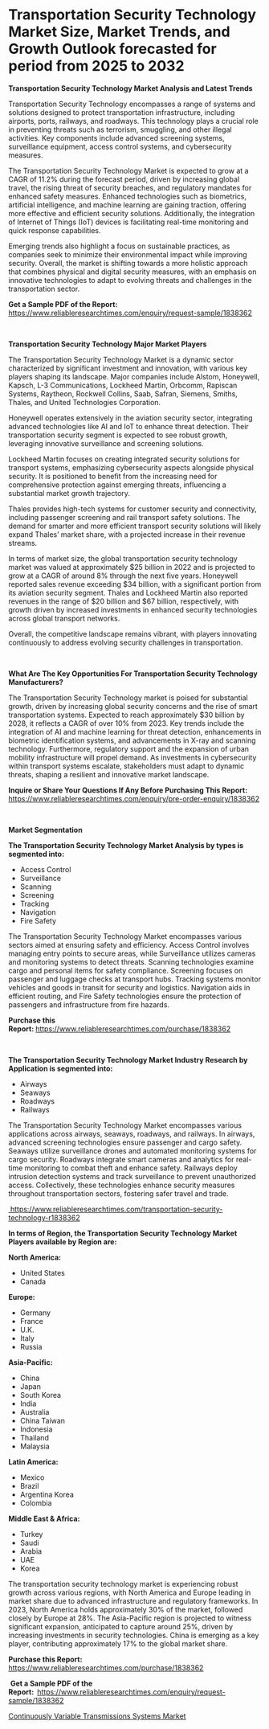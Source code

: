 <p><h1>Transportation Security Technology Market Size, Market Trends, and Growth Outlook forecasted for period from 2025 to 2032</h1></p><p><strong>Transportation Security Technology Market Analysis and Latest Trends</strong></p>
<p><p>Transportation Security Technology encompasses a range of systems and solutions designed to protect transportation infrastructure, including airports, ports, railways, and roadways. This technology plays a crucial role in preventing threats such as terrorism, smuggling, and other illegal activities. Key components include advanced screening systems, surveillance equipment, access control systems, and cybersecurity measures.</p><p>The Transportation Security Technology Market is expected to grow at a CAGR of 11.2% during the forecast period, driven by increasing global travel, the rising threat of security breaches, and regulatory mandates for enhanced safety measures. Enhanced technologies such as biometrics, artificial intelligence, and machine learning are gaining traction, offering more effective and efficient security solutions. Additionally, the integration of Internet of Things (IoT) devices is facilitating real-time monitoring and quick response capabilities.</p><p>Emerging trends also highlight a focus on sustainable practices, as companies seek to minimize their environmental impact while improving security. Overall, the market is shifting towards a more holistic approach that combines physical and digital security measures, with an emphasis on innovative technologies to adapt to evolving threats and challenges in the transportation sector.</p></p>
<p><strong>Get a Sample PDF of the Report:&nbsp;</strong> <a href="https://www.reliableresearchtimes.com/enquiry/request-sample/1838362?utm_campaign=3061&utm_medium=2&utm_source=Github&utm_content=ia&utm_term=31032025&utm_id=transportation-security-technology">https://www.reliableresearchtimes.com/enquiry/request-sample/1838362</a></p>
<p>&nbsp;</p>
<p><strong>Transportation Security Technology Major Market Players</strong></p>
<p><p>The Transportation Security Technology Market is a dynamic sector characterized by significant investment and innovation, with various key players shaping its landscape. Major companies include Alstom, Honeywell, Kapsch, L-3 Communications, Lockheed Martin, Orbcomm, Rapiscan Systems, Raytheon, Rockwell Collins, Saab, Safran, Siemens, Smiths, Thales, and United Technologies Corporation.</p><p>Honeywell operates extensively in the aviation security sector, integrating advanced technologies like AI and IoT to enhance threat detection. Their transportation security segment is expected to see robust growth, leveraging innovative surveillance and screening solutions.</p><p>Lockheed Martin focuses on creating integrated security solutions for transport systems, emphasizing cybersecurity aspects alongside physical security. It is positioned to benefit from the increasing need for comprehensive protection against emerging threats, influencing a substantial market growth trajectory.</p><p>Thales provides high-tech systems for customer security and connectivity, including passenger screening and rail transport safety solutions. The demand for smarter and more efficient transport security solutions will likely expand Thales’ market share, with a projected increase in their revenue streams.</p><p>In terms of market size, the global transportation security technology market was valued at approximately $25 billion in 2022 and is projected to grow at a CAGR of around 8% through the next five years. Honeywell reported sales revenue exceeding $34 billion, with a significant portion from its aviation security segment. Thales and Lockheed Martin also reported revenues in the range of $20 billion and $67 billion, respectively, with growth driven by increased investments in enhanced security technologies across global transport networks. </p><p>Overall, the competitive landscape remains vibrant, with players innovating continuously to address evolving security challenges in transportation.</p></p>
<p>&nbsp;</p>
<p><strong>What Are The Key Opportunities For Transportation Security Technology Manufacturers?</strong></p>
<p><p>The Transportation Security Technology market is poised for substantial growth, driven by increasing global security concerns and the rise of smart transportation systems. Expected to reach approximately $30 billion by 2028, it reflects a CAGR of over 10% from 2023. Key trends include the integration of AI and machine learning for threat detection, enhancements in biometric identification systems, and advancements in X-ray and scanning technology. Furthermore, regulatory support and the expansion of urban mobility infrastructure will propel demand. As investments in cybersecurity within transport systems escalate, stakeholders must adapt to dynamic threats, shaping a resilient and innovative market landscape.</p></p>
<p><strong>Inquire or Share Your Questions If Any Before Purchasing This Report:</strong> <a href="https://www.reliableresearchtimes.com/enquiry/pre-order-enquiry/1838362?utm_campaign=3061&utm_medium=2&utm_source=Github&utm_content=ia&utm_term=31032025&utm_id=transportation-security-technology">https://www.reliableresearchtimes.com/enquiry/pre-order-enquiry/1838362</a></p>
<p>&nbsp;</p>
<p><strong>Market Segmentation</strong></p>
<p><strong>The Transportation Security Technology Market Analysis by types is segmented into:</strong></p>
<p><ul><li>Access Control</li><li>Surveillance</li><li>Scanning</li><li>Screening</li><li>Tracking</li><li>Navigation</li><li>Fire Safety</li></ul></p>
<p><p>The Transportation Security Technology Market encompasses various sectors aimed at ensuring safety and efficiency. Access Control involves managing entry points to secure areas, while Surveillance utilizes cameras and monitoring systems to detect threats. Scanning technologies examine cargo and personal items for safety compliance. Screening focuses on passenger and luggage checks at transport hubs. Tracking systems monitor vehicles and goods in transit for security and logistics. Navigation aids in efficient routing, and Fire Safety technologies ensure the protection of passengers and infrastructure from fire hazards.</p></p>
<p><strong>Purchase this Report:&nbsp;</strong><a href="https://www.reliableresearchtimes.com/purchase/1838362?utm_campaign=3061&utm_medium=2&utm_source=Github&utm_content=ia&utm_term=31032025&utm_id=transportation-security-technology">https://www.reliableresearchtimes.com/purchase/1838362</a></p>
<p>&nbsp;</p>
<p><strong>The Transportation Security Technology Market Industry Research by Application is segmented into:</strong></p>
<p><ul><li>Airways</li><li>Seaways</li><li>Roadways</li><li>Railways</li></ul></p>
<p><p>The Transportation Security Technology Market encompasses various applications across airways, seaways, roadways, and railways. In airways, advanced screening technologies ensure passenger and cargo safety. Seaways utilize surveillance drones and automated monitoring systems for cargo security. Roadways integrate smart cameras and analytics for real-time monitoring to combat theft and enhance safety. Railways deploy intrusion detection systems and track surveillance to prevent unauthorized access. Collectively, these technologies enhance security measures throughout transportation sectors, fostering safer travel and trade.</p></p>
<p><a href="https://www.reliableresearchtimes.com/transportation-security-technology-r1838362?utm_campaign=3061&utm_medium=2&utm_source=Github&utm_content=ia&utm_term=31032025&utm_id=transportation-security-technology">&nbsp;https://www.reliableresearchtimes.com/transportation-security-technology-r1838362</a></p>
<p><strong>In terms of Region, the Transportation Security Technology Market Players available by Region are:</strong></p>
<p>
    <p> <strong> North America: </strong>
        <ul>
            <li>United States</li>
            <li>Canada</li>
        </ul>
        </p> 
    <p> <strong> Europe: </strong>
        <ul>
            <li>Germany</li>
            <li>France</li>
            <li>U.K.</li>
            <li>Italy</li>
            <li>Russia</li>
        </ul>
        </p> 
    <p> <strong> Asia-Pacific: </strong>
        <ul>
            <li>China</li>
            <li>Japan</li>
            <li>South Korea</li>
            <li>India</li>
            <li>Australia</li>
            <li>China Taiwan</li>
            <li>Indonesia</li>
            <li>Thailand</li>
            <li>Malaysia</li>
        </ul>
        </p> 
    <p> <strong> Latin America: </strong>
        <ul>
            <li>Mexico</li>
            <li>Brazil</li>
            <li>Argentina Korea</li>
            <li>Colombia</li>
        </ul>
        </p> 
    <p> <strong> Middle East & Africa: </strong>
        <ul>
            <li>Turkey</li>
            <li>Saudi</li>
            <li>Arabia</li>
            <li>UAE</li>
            <li>Korea</li>
        </ul>
    </p>
    </p>
<p><p>The transportation security technology market is experiencing robust growth across various regions, with North America and Europe leading in market share due to advanced infrastructure and regulatory frameworks. In 2023, North America holds approximately 30% of the market, followed closely by Europe at 28%. The Asia-Pacific region is projected to witness significant expansion, anticipated to capture around 25%, driven by increasing investments in security technologies. China is emerging as a key player, contributing approximately 17% to the global market share.</p></p>
<p><strong>Purchase this Report: </strong><a href="https://www.reliableresearchtimes.com/purchase/1838362?utm_campaign=3061&utm_medium=2&utm_source=Github&utm_content=ia&utm_term=31032025&utm_id=transportation-security-technology">https://www.reliableresearchtimes.com/purchase/1838362</a></p>
<p>&nbsp;<strong>Get a Sample PDF of the Report:&nbsp;&nbsp;</strong><a href="https://www.reliableresearchtimes.com/enquiry/request-sample/1838362?utm_campaign=3061&utm_medium=2&utm_source=Github&utm_content=ia&utm_term=31032025&utm_id=transportation-security-technology">https://www.reliableresearchtimes.com/enquiry/request-sample/1838362</a></p>
<p><strong></strong></p>
<p><p><a href="https://github.com/daphnyvashdi/Market-Research-Report-List-1/blob/main/continuously-variable-transmissions-systems-market.md?utm_campaign=3061&utm_medium=2&utm_source=Github&utm_content=ia&utm_term=31032025&utm_id=transportation-security-technology">Continuously Variable Transmissions Systems Market</a></p></p>